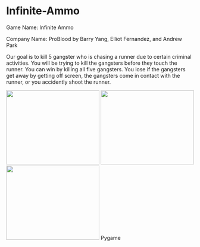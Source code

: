 # Infinite-Ammo
<p> 
Game Name: Infinite Ammo

Company Name: ProBlood by Barry Yang, Elliot Fernandez, and Andrew Park
  
  Our goal is to kill 5 gangster who is chasing a runner due to certain criminal activities. You will be trying to kill the gangsters before they touch the runner. You can win by killing all five gangsters. You lose if the gangsters get away by getting off screen, the gangsters come in contact with the runner, or you accidently shoot the runner.   </p>
<img src="https://github.com/byang6585/Infinite-Ammo/blob/master/Capture6.PNG" width = "250 " height = "200">
<img src="https://github.com/byang6585/Infinite-Ammo/blob/master/Capture7.PNG" width = "250 " height = "200">
<img src="https://github.com/byang6585/Infinite-Ammo/blob/master/Capture8.PNG" width = "250 " height = "200">
<a hreh="pygame‑1.9.3‑cp36‑cp36m‑win_amd64.whl"> Pygame </a>

